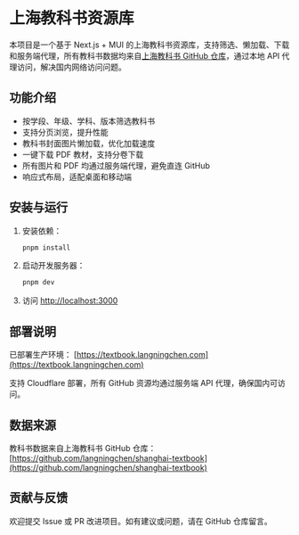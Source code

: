 # 上海教科书资源库

本项目是一个基于 Next.js + MUI 的上海教科书资源库，支持筛选、懒加载、下载和服务端代理，所有教科书数据均来自[上海教科书 GitHub 仓库](https://github.com/langningchen/shanghai-textbook)，通过本地 API 代理访问，解决国内网络访问问题。

## 功能介绍

- 按学段、年级、学科、版本筛选教科书
- 支持分页浏览，提升性能
- 教科书封面图片懒加载，优化加载速度
- 一键下载 PDF 教材，支持分卷下载
- 所有图片和 PDF 均通过服务端代理，避免直连 GitHub
- 响应式布局，适配桌面和移动端

## 安装与运行

1. 安装依赖：

	```bash
	pnpm install
	```

2. 启动开发服务器：

	```bash
	pnpm dev
	```

3. 访问 [http://localhost:3000](http://localhost:3000)


## 部署说明

已部署生产环境： [https://textbook.langningchen.com](https://textbook.langningchen.com)

支持 Cloudflare 部署，所有 GitHub 资源均通过服务端 API 代理，确保国内可访问。

## 数据来源

教科书数据来自上海教科书 GitHub 仓库：[https://github.com/langningchen/shanghai-textbook](https://github.com/langningchen/shanghai-textbook)

## 贡献与反馈

欢迎提交 Issue 或 PR 改进项目。如有建议或问题，请在 GitHub 仓库留言。

